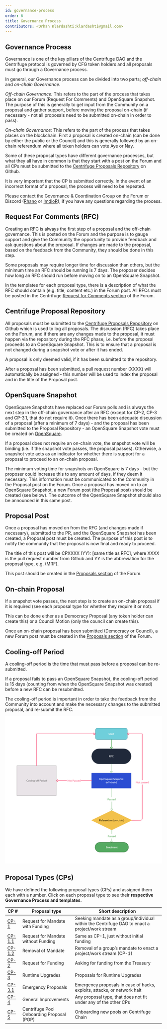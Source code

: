 ```yaml
---
id: governance-process
order: 6
title: Governance Process
contributors: <Orhan Klardashti:klardashti@gmail.com>
---
```


## Governance Process

Governance is one of the key pillars of the Centrifuge DAO and the Centrifuge protocol is governed by CFG token holders and all proposals must go through a Governance process.

In general, our Governance process can be divided into two parts; *off-chain* and *on-chain Governance*.

*Off-chain Governance:*
This refers to the part of the process that takes place on our Forum (Request For Comments) and OpenSquare Snapshot. The purpose of this is generally to get input from the Community on a proposal and gather support, before moving the proposal on-chain (if necessary - not all proposals need to be submitted on-chain in order to pass).

*On-chain Governance:*
This refers to the part of the process that takes places on the blockchain. First a proposal is created on-chain (can be done by either the public or the Council) and this is generally followed by an on-chain referendum where all token holders can vote Aye or Nay.

Some of these proposal types have different governance processes, but what they all  have in common is that they start with a post on the Forum and all CPs must be submitted to the [Centrifuge Proposals Repository](https://github.com/centrifuge/cps) on Github.

It is very important that the CP is submitted correctly. In the event of an incorrect format of a proposal, the process will need to be repeated.

Please contact the Governance & Coordination Group on the Forum or Discord ([Rhano](https://gov.centrifuge.io/u/Rhano) or [ImdioR](https://gov.centrifuge.io/u/imdior)), if you have any questions regarding the process.

## Request For Comments (RFC)

Creating an RFC is always the first step of a proposal and the off-chain governance. This is posted on the Forum and the purpose is to gauge support and give the Community the opportunity to provide feedback and ask questions about the proposal. If changes are made to the proposal, based on the feedback from the Community, they should be done in this step.

Some proposals may require longer time for discussion than others, but the minimum time an RFC should be running is 7 days. The proposer decides how long an RFC should run before moving on to an OpenSquare Snapshot.

In the templates for each proposal type, there is a description of what the RFC should contain (e.g. title, content etc.) in the Forum post. All RFCs must be posted in the Centrifuge [Request for Comments section](https://gov.centrifuge.io/c/cfg-governance/request-for-comments/37) of the Forum.

## Centrifuge Proposal Repository

All proposals must be submitted to the [Centrifuge Proposals Repository](https://github.com/centrifuge/cps) on Github which is used to log all proposals. The discussion (RFC) takes place on the Forum, and if there are any changes made to the proposal, it must happen via the repository during the RFC phase, i.e. before the proposal proceeds to an OpenSquare Snapshot. This is to ensure that a proposal is not changed during a snapshot vote or after it has ended.

A proposal is only deemed valid, if it has been submitted to the repository.

After a proposal has been submitted, a pull request number (XXXX) will automatically be assigned - this number will be used to index the proposal and in the title of the Proposal post.

## OpenSquare Snapshot 

OpenSquare Snapshots have replaced our Forum polls and is always the next step in the off-chain governance after an RFC (except for CP-2, CP-3 and CP-3.1, that do not require it). Once there has been adequate discussion of a proposal (after a minimum of 7 days) - and the proposal has been submitted to the Proposal Repository - an OpenSquare Snapshot vote must be created on [OpenSquare](https://voting.opensquare.io/space/centrifuge).

If a proposal does not require an on-chain vote, the snapshot vote will be binding (i.e. if the snapshot vote passes, the proposal passes). Otherwise, a snapshot vote acts as an indicator for whether there is support for a proposal to proceed to an on-chain proposal.

The minimum voting time for snapshots on OpenSquare is 7 days - but the proposer could increase this to any amount of days, if they deem it necessary. This information must be communicated to the Community in the Proposal post on the Forum.
Once a proposal has moved on to an OpenSquare Snapshot, a new Forum post (the Proposal post) should be created (see below). 
The outcome of the OpenSquare Snapshot should also be announced in this same post.

## Proposal Post

Once a proposal has moved on from the RFC (and changes made if necessary), submitted to the PR, and the OpenSquare Snapshot has been created, a Proposal post must be created. The purpose of this post is to notify the community that the proposal is now final and ready to proceed.

The title of this post will be CPXXXX (YY): [same title as RFC], where XXXX is the pull request number from Github and YY is the abbreviation for the proposal type, e.g. (MRF).

This post should be created in the [Proposals section](https://gov.centrifuge.io/c/cfg-governance/chain-governance/18) of the Forum.

## On-chain Proposal

If a snapshot vote passes, the next step is to create an on-chain proposal if it is required (see each proposal type for whether they require it or not).

This can be done either as a Democracy Proposal (any token holder can create this) or a Council Motion (only the council can create this).

Once an on-chain proposal has been submitted (Democracy or Council), a new Forum post must be created in the [Proposals section](https://gov.centrifuge.io/c/cfg-governance/chain-governance/18) of the Forum.

## Cooling-off Period

A cooling-off period is the time that must pass before a proposal can be re-submitted. 

If a proposal fails to pass an OpenSquare Snapshot, the cooling-off period is 15 days (counting from when the OpenSquare Snapshot was created) before a new RFC can be resubmitted.

The cooling-off period is important in order to take the feedback from the Community into account and make the necessary changes to the submitted proposal, and re-submit the RFC.

![](./images/cooloff.jpg#width=40%;)


## Proposal Types (CPs)

We have defined the following proposal types (CPs) and assigned them each with a number. Click on each proposal type to see their **respective Governance Process and templates**.

|CP #|Proposal type|Short description|
| --- | --- | --- |
|[CP-1](https://github.com/centrifuge/cps/blob/main/cps/CP1/CP1.md)|Request for Mandate with Funding|Seeking mandate as a group/individual within the Centrifuge DAO to enact a project/work stream|
|[CP-1.1](https://github.com/centrifuge/cps/blob/main/cps/CP1/CP1.md)|Request for Mandate without Funding|Same as CP-1, just without initial funding|
|[CP-1.2](https://github.com/centrifuge/cps/blob/main/cps/CP1/CP1.md)|Removal of Mandate|Removal of a group’s mandate to enact a project/work stream (CP-1)|
|[CP-2](https://github.com/centrifuge/cps/blob/main/cps/CP2/CP2.md)|Request for Funding|Asking for funding from the Treasury|
|[CP-3](https://github.com/centrifuge/cps/blob/main/cps/CP3/CP3.md)|Runtime Upgrades|Proposals for Runtime Upgrades|
|[CP-3.1](https://github.com/centrifuge/cps/blob/main/cps/CP3/CP3.md)|Emergency Proposals|Emergency proposals in case of hacks, exploits, attacks, or network halt|
|[CP-4](https://github.com/centrifuge/cps/blob/main/cps/CP4/CP4.md)|General Improvements|Any proposal type, that does not fit under any of the other CPs|
|[CP-5](../CP5/CP5.md)|Centrifuge Pool Onboarding Proposal (POP)|Onboarding new pools on Centrifuge Chain|

